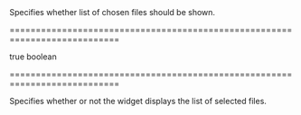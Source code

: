 <!--**
/*-------------------------------------------
    Auto-generated file. Do not modify.
-------------------------------------------

**-->
<!--d-->Specifies whether list of chosen files should be shown.<!--/d-->
===========================================================================
<!--default-->true<!--/default-->
<!--type-->boolean<!--/type-->
===========================================================================

<!--shortDescription-->
Specifies whether or not the widget displays the list of selected files.
<!--/shortDescription-->

<!--fullDescription-->

<!--/fullDescription-->